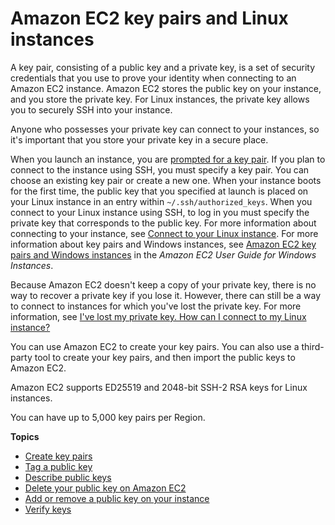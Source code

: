 # Amazon EC2 key pairs and Linux instances<a name="ec2-key-pairs"></a>

A key pair, consisting of a public key and a private key, is a set of security credentials that you use to prove your identity when connecting to an Amazon EC2 instance\. Amazon EC2 stores the public key on your instance, and you store the private key\. For Linux instances, the private key allows you to securely SSH into your instance\.

Anyone who possesses your private key can connect to your instances, so it's important that you store your private key in a secure place\.

When you launch an instance, you are [prompted for a key pair](launching-instance.md#step-7-review-instance-launch)\. If you plan to connect to the instance using SSH, you must specify a key pair\. You can choose an existing key pair or create a new one\. When your instance boots for the first time, the public key that you specified at launch is placed on your Linux instance in an entry within `~/.ssh/authorized_keys`\. When you connect to your Linux instance using SSH, to log in you must specify the private key that corresponds to the public key\. For more information about connecting to your instance, see [Connect to your Linux instance](AccessingInstances.md)\. For more information about key pairs and Windows instances, see [Amazon EC2 key pairs and Windows instances](https://docs.aws.amazon.com/AWSEC2/latest/WindowsGuide/ec2-key-pairs.html) in the *Amazon EC2 User Guide for Windows Instances*\.

Because Amazon EC2 doesn't keep a copy of your private key, there is no way to recover a private key if you lose it\. However, there can still be a way to connect to instances for which you've lost the private key\. For more information, see [I've lost my private key\. How can I connect to my Linux instance?](TroubleshootingInstancesConnecting.md#replacing-lost-key-pair)

You can use Amazon EC2 to create your key pairs\. You can also use a third\-party tool to create your key pairs, and then import the public keys to Amazon EC2\.

Amazon EC2 supports ED25519 and 2048\-bit SSH\-2 RSA keys for Linux instances\.

You can have up to 5,000 key pairs per Region\.

**Topics**
+ [Create key pairs](create-key-pairs.md)
+ [Tag a public key](tag-key-pair.md)
+ [Describe public keys](describe-keys.md)
+ [Delete your public key on Amazon EC2](delete-key-pair.md)
+ [Add or remove a public key on your instance](replacing-key-pair.md)
+ [Verify keys](verify-keys.md)
